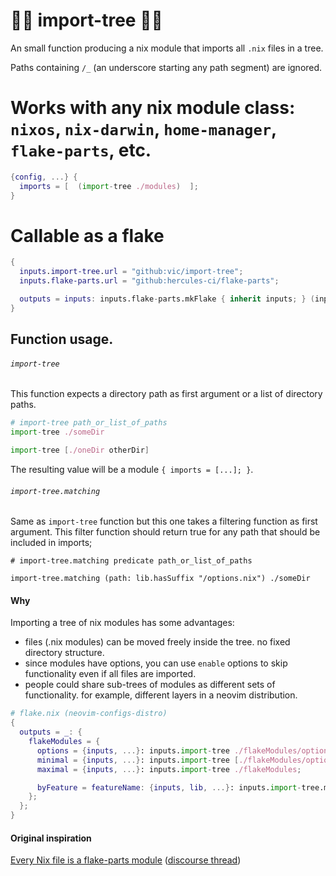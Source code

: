 # 🌲🌴 import-tree 🎄🌳

An small function producing a nix module that imports all `.nix` files in a tree.

Paths containing `/_` (an underscore starting any path segment) are ignored.


# Works with any nix module class: `nixos`, `nix-darwin`, `home-manager`, `flake-parts`, etc.

```nix
{config, ...} {
  imports = [  (import-tree ./modules)  ];
}
```

# Callable as a flake

```nix
{
  inputs.import-tree.url = "github:vic/import-tree";
  inputs.flake-parts.url = "github:hercules-ci/flake-parts";

  outputs = inputs: inputs.flake-parts.mkFlake { inherit inputs; } (inputs.import-tree ./flakeModules);
}
```

## Function usage.

###### `import-tree`
This function expects a directory path as first argument or a list of directory paths.

```nix
# import-tree path_or_list_of_paths
import-tree ./someDir

import-tree [./oneDir otherDir]
```

The resulting value will be a module `{ imports = [...]; }`.

###### `import-tree.matching`

Same as `import-tree` function but this one takes a filtering function as first argument. This filter function should return true for any path that should be included in imports;

```
# import-tree.matching predicate path_or_list_of_paths

import-tree.matching (path: lib.hasSuffix "/options.nix") ./someDir
```


#### Why

Importing a tree of nix modules has some advantages:

- files (.nix modules) can be moved freely inside the tree. no fixed directory structure.
- since modules have options, you can use `enable` options to skip functionality even if all files are imported.
- people could share sub-trees of modules as different sets of functionality. for example, different layers in a neovim distribution.

```nix
# flake.nix (neovim-configs-distro)
{
  outputs = _: {
    flakeModules = {
      options = {inputs, ...}: inputs.import-tree ./flakeModules/options;
      minimal = {inputs, ...}: inputs.import-tree [./flakeModules/options ./flakeModules/minimal];
      maximal = {inputs, ...}: inputs.import-tree ./flakeModules;

      byFeature = featureName: {inputs, lib, ...}: inputs.import-tree.matching (lib.hasSuffix "${featureName}.nix") ./flakeModules;
    };
  };
}
```

#### Original inspiration

[Every Nix file is a flake-parts module](https://github.com/mightyiam/infra?tab=readme-ov-file#every-nix-file-is-a-flake-parts-module) ([discourse thread](https://discourse.nixos.org/t/pattern-each-file-is-a-flake-parts-module/61271))
